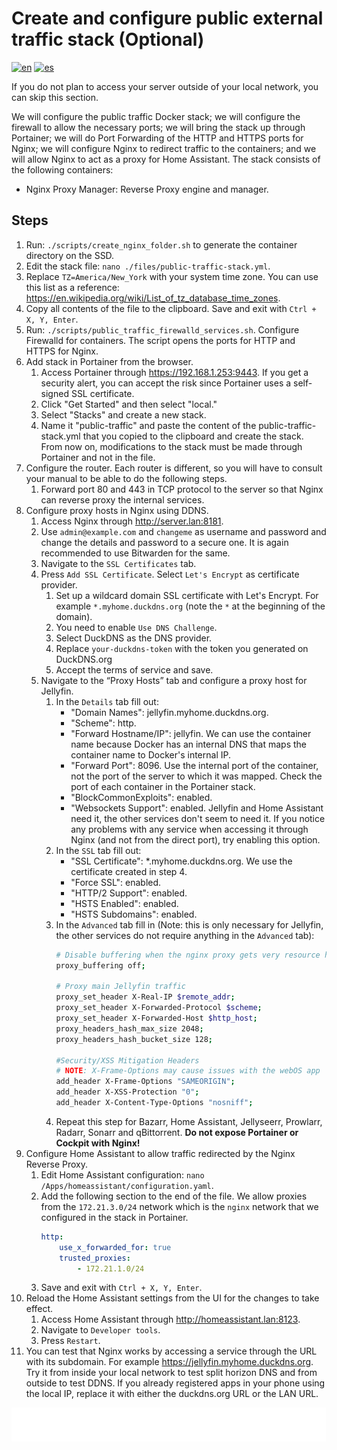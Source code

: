 # Create and configure public external traffic stack (Optional)

[![en](https://img.shields.io/badge/lang-en-blue.svg)](Create%20and%20configure%20public%20external%20traffic%20stack%20optional.md)
[![es](https://img.shields.io/badge/lang-es-blue.svg)](Create%20and%20configure%20public%20external%20traffic%20stack%20optional.es.md)

If you do not plan to access your server outside of your local network, you can skip this section.

We will configure the public traffic Docker stack; we will configure the firewall to allow the necessary ports; we will bring the stack up through Portainer; we will do Port Forwarding of the HTTP and HTTPS ports for Nginx; we will configure Nginx to redirect traffic to the containers; and we will allow Nginx to act as a proxy for Home Assistant. The stack consists of the following containers:

- Nginx Proxy Manager: Reverse Proxy engine and manager.

## Steps

1. Run: `./scripts/create_nginx_folder.sh` to generate the container directory on the SSD.
2. Edit the stack file: `nano ./files/public-traffic-stack.yml`.
3. Replace `TZ=America/New_York` with your system time zone. You can use this list as a reference: https://en.wikipedia.org/wiki/List_of_tz_database_time_zones.
4. Copy all contents of the file to the clipboard. Save and exit with `Ctrl + X, Y, Enter`.
5. Run: `./scripts/public_traffic_firewalld_services.sh`. Configure Firewalld for containers. The script opens the ports for HTTP and HTTPS for Nginx.
6. Add stack in Portainer from the browser.
    1. Access Portainer through https://192.168.1.253:9443. If you get a security alert, you can accept the risk since Portainer uses a self-signed SSL certificate.
    2. Click "Get Started" and then select "local."
    3. Select "Stacks" and create a new stack.
    4. Name it "public-traffic" and paste the content of the public-traffic-stack.yml that you copied to the clipboard and create the stack. From now on, modifications to the stack must be made through Portainer and not in the file.
7. Configure the router. Each router is different, so you will have to consult your manual to be able to do the following steps.
    1. Forward port 80 and 443 in TCP protocol to the server so that Nginx can reverse proxy the internal services.
8. Configure proxy hosts in Nginx using DDNS.
    1. Access Nginx through http://server.lan:8181.
    2. Use ` admin@example.com ` and `changeme` as username and password and change the details and password to a secure one. It is again recommended to use Bitwarden for the same.
    3. Navigate to the `SSL Certificates` tab.
    4. Press `Add SSL Certificate`. Select `Let's Encrypt` as certificate provider.
        1. Set up a wildcard domain SSL certificate with Let's Encrypt. For example `*.myhome.duckdns.org` (note the `*` at the beginning of the domain).
        2. You need to enable `Use DNS Challenge`.
        3. Select DuckDNS as the DNS provider.
        4. Replace `your-duckdns-token` with the token you generated on DuckDNS.org
        5. Accept the terms of service and save.
    5. Navigate to the “Proxy Hosts” tab and configure a proxy host for Jellyfin.
        1. In the `Details` tab fill out:
            - "Domain Names": jellyfin.myhome.duckdns.org.
            - "Scheme": http.
            - "Forward Hostname/IP": jellyfin. We can use the container name because Docker has an internal DNS that maps the container name to Docker's internal IP.
            - "Forward Port": 8096. Use the internal port of the container, not the port of the server to which it was mapped. Check the port of each container in the Portainer stack.
            - "BlockCommonExploits": enabled.
            - "Websockets Support": enabled. Jellyfin and Home Assistant need it, the other services don't seem to need it. If you notice any problems with any service when accessing it through Nginx (and not from the direct port), try enabling this option.
        2. In the `SSL` tab fill out:
            - "SSL Certificate": *.myhome.duckdns.org. We use the certificate created in step 4.
            - "Force SSL": enabled.
            - "HTTP/2 Support": enabled.
            - "HSTS Enabled": enabled.
            - "HSTS Subdomains": enabled.
        3. In the `Advanced` tab fill in (Note: this is only necessary for Jellyfin, the other services do not require anything in the `Advanced` tab):
            ```sh
            # Disable buffering when the nginx proxy gets very resource heavy upon streaming
            proxy_buffering off;

            # Proxy main Jellyfin traffic
            proxy_set_header X-Real-IP $remote_addr;
            proxy_set_header X-Forwarded-Protocol $scheme;
            proxy_set_header X-Forwarded-Host $http_host;
            proxy_headers_hash_max_size 2048;
            proxy_headers_hash_bucket_size 128;

            #Security/XSS Mitigation Headers
            # NOTE: X-Frame-Options may cause issues with the webOS app
            add_header X-Frame-Options "SAMEORIGIN";
            add_header X-XSS-Protection "0";
            add_header X-Content-Type-Options "nosniff";
            ```
        4. Repeat this step for Bazarr, Home Assistant, Jellyseerr, Prowlarr, Radarr, Sonarr and qBittorrent. **Do not expose Portainer or Cockpit with Nginx!**
9. Configure Home Assistant to allow traffic redirected by the Nginx Reverse Proxy.
    1. Edit Home Assistant configuration: `nano /Apps/homeassistant/configuration.yaml`.
    2. Add the following section to the end of the file. We allow proxies from the `172.21.3.0/24` network which is the `nginx` network that we configured in the stack in Portainer.
        ```yml
        http:
            use_x_forwarded_for: true
            trusted_proxies:
                - 172.21.1.0/24
        ```
    3. Save and exit with `Ctrl + X, Y, Enter`.
10. Reload the Home Assistant settings from the UI for the changes to take effect.
    1. Access Home Assistant through http://homeassistant.lan:8123.
    2. Navigate to `Developer tools`.
    3. Press `Restart`.
11. You can test that Nginx works by accessing a service through the URL with its subdomain. For example https://jellyfin.myhome.duckdns.org. Try it from inside your local network to test split horizon DNS and from outside to test DDNS. If you already registered apps in your phone using the local IP, replace it with either the duckdns.org URL or the LAN URL.

[<img width="33.3%" src="buttons/prev-Configure dns.svg" alt="Configure DNS">](Configure%20dns.md)[<img width="33.3%" src="buttons/jump-Index.svg" alt="Index">](README.md)[<img width="33.3%" src="buttons/next-Configure scheduled tasks.svg" alt="Configure scheduled tasks">](Configure%20scheduled%20tasks.md)
